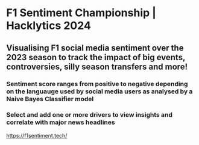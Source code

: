 ﻿# F1 Sentiment Championship | Hacklytics 2024
## Visualising F1 social media sentiment over the 2023 season to track the impact of big events, controversies, silly season transfers and more!
### Sentiment score ranges from positive to negative depending on the languauge used by social media users as analysed by a Naive Bayes Classifier model
### Select and add one or more drivers to view insights and correlate with major news headlines
https://f1sentiment.tech/
